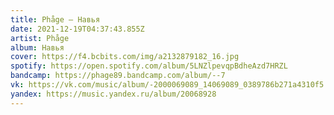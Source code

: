 ```yaml
---
title: Phåge — Навья
date: 2021-12-19T04:37:43.855Z
artist: Phåge
album: Навья
cover: https://f4.bcbits.com/img/a2132879182_16.jpg
spotify: https://open.spotify.com/album/5LNZlpevqpBdheAzd7HRZL
bandcamp: https://phage89.bandcamp.com/album/--7
vk: https://vk.com/music/album/-2000069089_14069089_0389786b271a4310f5
yandex: https://music.yandex.ru/album/20068928
---
```

